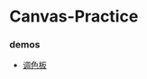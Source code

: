 # Canvas-Practice

### demos

- [调色板](http://www.sail.name/Canvas-Practice/award-and-punishment.html)